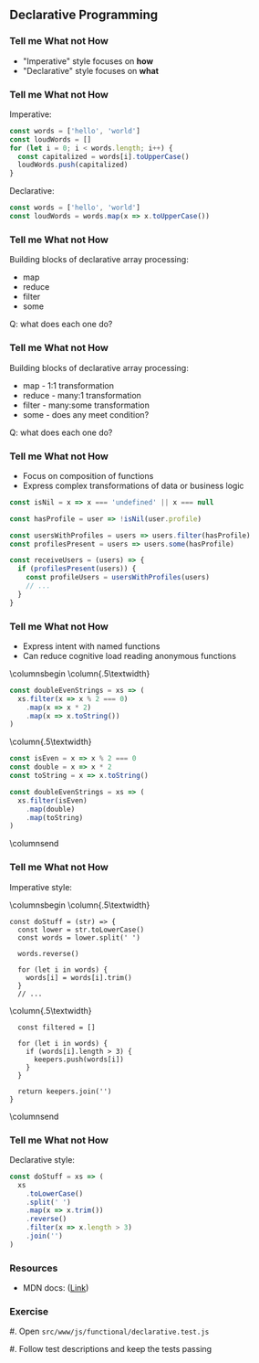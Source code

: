 ## Declarative Programming

### Tell me What not How

- "Imperative" style focuses on **how**
- "Declarative" style focuses on **what**

### Tell me What not How

Imperative:

```javascript
const words = ['hello', 'world']
const loudWords = []
for (let i = 0; i < words.length; i++) {
  const capitalized = words[i].toUpperCase()
  loudWords.push(capitalized)
}
```

Declarative:

```javascript
const words = ['hello', 'world']
const loudWords = words.map(x => x.toUpperCase())
```

### Tell me What not How

Building blocks of declarative array processing:

- map
- reduce
- filter
- some

Q: what does each one do?

### Tell me What not How

Building blocks of declarative array processing:

- map - 1:1 transformation
- reduce - many:1 transformation
- filter - many:some transformation
- some - does any meet condition?

Q: what does each one do?

### Tell me What not How

- Focus on composition of functions
- Express complex transformations of data or business logic

```javascript
const isNil = x => x === 'undefined' || x === null

const hasProfile = user => !isNil(user.profile)

const usersWithProfiles = users => users.filter(hasProfile)
const profilesPresent = users => users.some(hasProfile)

const receiveUsers = (users) => {
  if (profilesPresent(users)) {
    const profileUsers = usersWithProfiles(users)
    // ...
  }
}
```

### Tell me What not How

- Express intent with named functions
- Can reduce cognitive load reading anonymous functions

\columnsbegin \column{.5\textwidth}

```javascript
const doubleEvenStrings = xs => (
  xs.filter(x => x % 2 === 0)
    .map(x => x * 2)
    .map(x => x.toString())
)
```

\column{.5\textwidth}

```javascript
const isEven = x => x % 2 === 0
const double = x => x * 2
const toString = x => x.toString()

const doubleEvenStrings = xs => (
  xs.filter(isEven)
    .map(double)
    .map(toString)
)
```

\columnsend

### Tell me What not How

Imperative style:

\columnsbegin \column{.5\textwidth}

~~~ {.javascript}
const doStuff = (str) => {
  const lower = str.toLowerCase()
  const words = lower.split(' ')
  
  words.reverse()

  for (let i in words) {
    words[i] = words[i].trim()
  }
  // ...
~~~

\column{.5\textwidth}

~~~ {.javascript}
  const filtered = []

  for (let i in words) {
    if (words[i].length > 3) {
      keepers.push(words[i])
    }
  }
  
  return keepers.join('')
}
~~~

\columnsend

### Tell me What not How

Declarative style:

```javascript
const doStuff = xs => (
  xs
    .toLowerCase()
    .split(' ')
    .map(x => x.trim())
    .reverse()
    .filter(x => x.length > 3)
    .join('')
)
```

### Resources

- MDN docs: ([Link](https://developer.mozilla.org/en-US/docs/Web/JavaScript/Reference/Global_Objects/Array))

### Exercise

#. Open `src/www/js/functional/declarative.test.js`

#. Follow test descriptions and keep the tests passing
